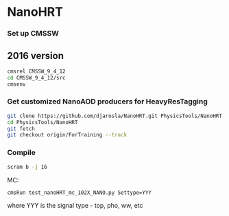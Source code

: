 # NanoHRT

### Set up CMSSW

## 2016 version
```bash
cmsrel CMSSW_9_4_12
cd CMSSW_9_4_12/src
cmsenv
```

### Get customized NanoAOD producers for HeavyResTagging

```bash
git clone https://github.com/djarosla/NanoHRT.git PhysicsTools/NanoHRT
cd PhysicsTools/NanoHRT
git fetch 
git checkout origin/ForTraining --track
```

### Compile

```bash
scram b -j 16
```


MC:
```bash
cmsRun test_nanoHRT_mc_102X_NANO.py Settype=YYY
```

where YYY is the signal type - top, pho, ww, etc
